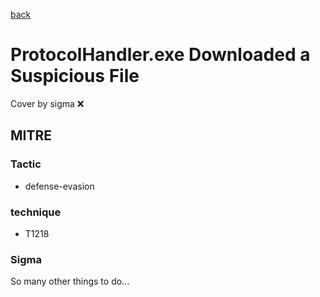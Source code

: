 [back](../index.md)
# ProtocolHandler.exe Downloaded a Suspicious File
Cover by sigma :x: 

## MITRE
### Tactic
  - defense-evasion

### technique
  - T1218

### Sigma

 So many other things to do...